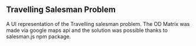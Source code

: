 ## Travelling Salesman Problem

A UI representation of the Travelling salesman problem. The OD Matrix was made via google maps api and the solution was possible thanks to salesman.js npm package.
